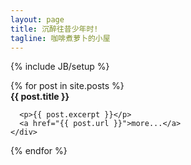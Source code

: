 ```yaml
---
layout: page
title: 沉醉往昔少年时!
tagline: 咖啡煮萝卜的小屋
---
```

{% include JB/setup %}
<div class="well">
  {% for post in site.posts %}
   <div class="hero-unit">
      <strong>{{ post.title }}</strong>
      
      <p>{{ post.excerpt }}</p>
      <a href="{{ post.url }}">more...</a>
    </div>
  {% endfor %}
</div>



